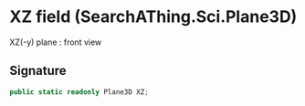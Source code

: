 # XZ field (SearchAThing.Sci.Plane3D)
XZ(-y) plane : front view

## Signature
```csharp
public static readonly Plane3D XZ;
```
